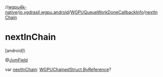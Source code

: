 //[wgpu4k-native](../../../index.md)/[io.ygdrasil.wgpu.android](../index.md)/[WGPUQueueWorkDoneCallbackInfo](index.md)/[nextInChain](next-in-chain.md)

# nextInChain

[android]\

@[JvmField](https://kotlinlang.org/api/core/kotlin-stdlib/kotlin.jvm/-jvm-field/index.html)

var [nextInChain](next-in-chain.md): [WGPUChainedStruct.ByReference](../-w-g-p-u-chained-struct/-by-reference/index.md)?